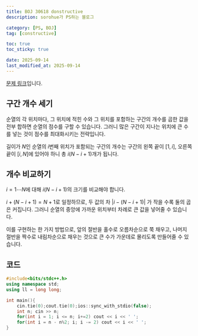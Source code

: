 ```yaml
---
title: BOJ 30618 donstructive
description: sorohue가 PS하는 블로그

category: [PS, BOJ]
tag: [constructive]

toc: true
toc_sticky: true

date: 2025-09-14
last_modified_at: 2025-09-14
---
```


[문제 링크](https://boj.kr/30618)입니다.

## 구간 개수 세기

순열의 각 위치마다, 그 위치에 적힌 수와 그 위치를 포함하는 구간의 개수를 곱한 값을 전부 합하면 순열의 점수를 구할 수 있습니다. 그러니 많은 구간이 지나는 위치에 큰 수를 넣는 것이 점수를 최대화시키는 전략입니다.

길이가 $N$인 순열의 $i$번째 위치가 포함되는 구간의 개수는 구간의 왼쪽 끝이 $[1, i]$, 오른쪽 끝이 $[i, N]$에 있어야 하니 총 $i(N-i+1)$개가 됩니다.

## 개수 비교하기

$i = 1 \cdots N$에 대해 $i(N-i+1)$의 크기를 비교해야 합니다.

$i + (N-i+1) = N+1$로 일정하므로, 두 값의 차 $| i - (N-i+1) |$ 가 작을 수록 둘의 곱은 커집니다. 그러니 순열의 중앙에 가까운 위치부터 차례로 큰 값을 넣어줄 수 있습니다.

이를 구현하는 한 가지 방법으로, 앞의 절반을 홀수로 오름차순으로 쭉 채우고, 나머지 절반을 짝수로 내림차순으로 채우는 것으로 큰 수가 가운데로 몰리도록 만들어줄 수 있습니다.

## 코드

```cpp
#include<bits/stdc++.h>
using namespace std;
using ll = long long;

int main(){
	cin.tie(0);cout.tie(0);ios::sync_with_stdio(false);
	int n; cin >> n;
	for(int i = 1; i <= n; i+=2) cout << i << ' ';
	for(int i = n - n%2; i; i -= 2) cout << i << ' ';
}
```